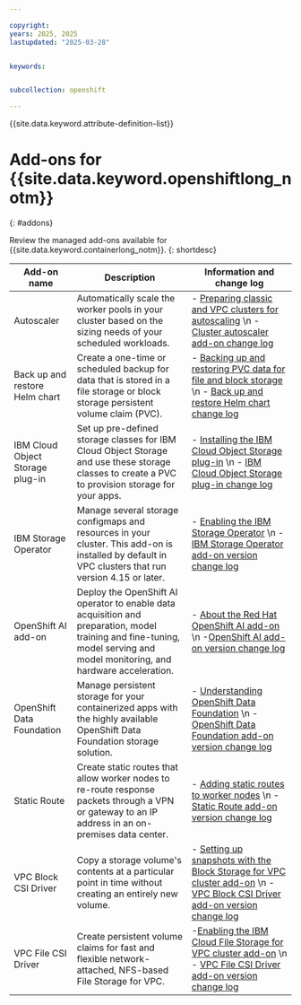 ```yaml
---

copyright:
years: 2025, 2025
lastupdated: "2025-03-28"


keywords:  


subcollection: openshift

---
```


{{site.data.keyword.attribute-definition-list}}

# Add-ons for {{site.data.keyword.openshiftlong_notm}}
{: #addons}

Review the managed add-ons available for {{site.data.keyword.containerlong_notm}}.
{: shortdesc}

|Add-on name | Description | Information and change log |
|---|---|---|
| Autoscaler | Automatically scale the worker pools in your cluster based on the sizing needs of your scheduled workloads. | - [Preparing classic and VPC clusters for autoscaling](/docs/containers?topic=containers-cluster-scaling-classic-vpc)  \n - [Cluster autoscaler add-on change log](/docs/containers?topic=containers-ca_changelog) |
| Back up and restore Helm chart | Create a one-time or scheduled backup for data that is stored in a file storage or block storage persistent volume claim (PVC). | - [Backing up and restoring PVC data for file and block storage](/docs/containers?topic=containers-utilities#ibmcloud-backup-restore)  \n - [Back up and restore Helm chart change log](/docs/containers?topic=containers-backup_restore_changelog) |
| IBM Cloud Object Storage plug-in | Set up pre-defined storage classes for IBM Cloud Object Storage and use these storage classes to create a PVC to provision storage for your apps. | - [Installing the IBM Cloud Object Storage plug-in](/docs/containers?topic=containers-storage_cos_install)  \n - [IBM Cloud Object Storage plug-in change log](/docs/containers?topic=containers-cos_plugin_changelog) |
| IBM Storage Operator |  Manage several storage configmaps and resources in your cluster. This add-on is installed by default in VPC clusters that run version 4.15 or later. | - [Enabling the IBM Storage Operator](/docs/containers?topic=containers-storage-operator)  \n - [IBM Storage Operator add-on version change log](/docs/containers?topic=containers-cl-add-ons-ibm-storage-operator) |
| OpenShift AI add-on | Deploy the OpenShift AI operator to enable data acquisition and preparation, model training and fine-tuning, model serving and model monitoring, and hardware acceleration. | - [About the Red Hat OpenShift AI add-on](/docs/openshift?topic=openshift-ai-addon-about)  \n -[OpenShift AI add-on version change log](/docs/openshift?topic=openshift-cl-add-ons-openshift-ai) |
| OpenShift Data Foundation |  Manage persistent storage for your containerized apps with the highly available OpenShift Data Foundation storage solution. | - [Understanding OpenShift Data Foundation](/docs/openshift?topic=openshift-ocs-storage-prep)  \n - [OpenShift Data Foundation add-on version change log](/docs/openshift?topic=openshift-cl-add-ons-openshift-data-foundation)  |
| Static Route |  Create static routes that allow worker nodes to re-route response packets through a VPN or gateway to an IP address in an on-premises data center. | - [Adding static routes to worker nodes](/docs/containers?topic=containers-static-routes)  \n - [Static Route add-on version change log](/docs/containers?topic=containers-cl-add-ons-static-route) |
| VPC Block CSI Driver | Copy a storage volume's contents at a particular point in time without creating an entirely new volume. | - [Setting up snapshots with the Block Storage for VPC cluster add-on](/docs/containers?topic=containers-vpc-volume-snapshot)  \n - [VPC Block CSI Driver add-on version change log](/docs/containers?topic=containers-cl-add-ons-vpc-block-csi-driver) | 
| VPC File CSI Driver | Create persistent volume claims for fast and flexible network-attached, NFS-based File Storage for VPC. | -[Enabling the IBM Cloud File Storage for VPC cluster add-on](/docs/containers?topic=containers-storage-file-vpc-install)  \n - [VPC File CSI Driver add-on version change log](/docs/containers?topic=containers-cl-add-ons-vpc-file-csi-driver) |
